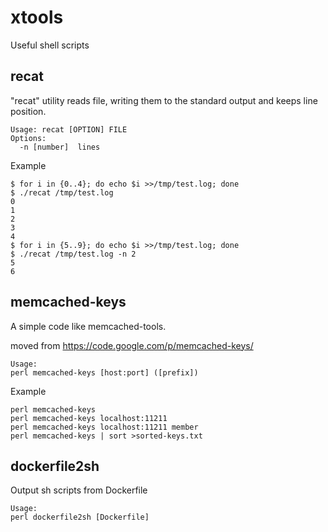 # xtools

Useful shell scripts

## recat

"recat" utility reads file, writing them to the standard output and keeps line position.

```
Usage: recat [OPTION] FILE
Options:
  -n [number]  lines
```

Example

```
$ for i in {0..4}; do echo $i >>/tmp/test.log; done
$ ./recat /tmp/test.log
0
1
2
3
4
$ for i in {5..9}; do echo $i >>/tmp/test.log; done
$ ./recat /tmp/test.log -n 2
5
6
```

## memcached-keys

A simple code like memcached-tools.

moved from
https://code.google.com/p/memcached-keys/

```
Usage:
perl memcached-keys [host:port] ([prefix])
```

Example

```
perl memcached-keys
perl memcached-keys localhost:11211
perl memcached-keys localhost:11211 member
perl memcached-keys | sort >sorted-keys.txt
```

## dockerfile2sh

Output sh scripts from Dockerfile

```
Usage:
perl dockerfile2sh [Dockerfile]
```
